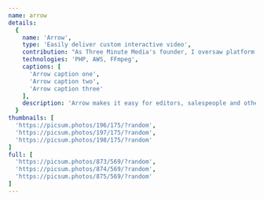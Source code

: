 ```yaml
---
name: arrow
details:
  {
    name: 'Arrow',
    type: 'Easily deliver custom interactive video',
    contribution: "As Three Minute Media's founder, I oversaw platform development, managing our project lead and prioritizing features.",
    technologies: 'PHP, AWS, FFmpeg',
    captions: [
      'Arrow caption one',
      'Arrow caption two',
      'Arrow caption three'
    ],
    description: 'Arrow makes it easy for editors, salespeople and others to customize both content and interactive features on a one-to-one basis without help from a service provider.',
  }
thumbnails: [
  'https://picsum.photos/196/175/?random',
  'https://picsum.photos/197/175/?random',
  'https://picsum.photos/198/175/?random'
]
full: [
  'https://picsum.photos/873/569/?random',
  'https://picsum.photos/874/569/?random',
  'https://picsum.photos/875/569/?random'
]
---
```

